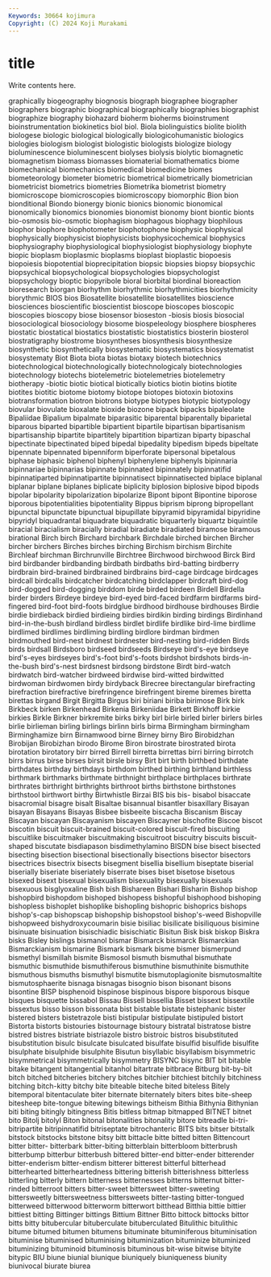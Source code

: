 ```yaml
---
Keywords: 30664 kojimura
Copyright: (C) 2024 Koji Murakami
---
```


# title

Write contents here.



graphically biogeography biognosis biograph biographee biographer biographers biographic biographical biographically
biographies biographist biographize biography biohazard bioherm bioherms bioinstrument bioinstrumentation biokinetics
biol biol. Biola biolinguistics biolite biolith biologese biologic biological biologically
biologicohumanistic biologics biologies biologism biologist biologistic biologists biologize biology bioluminescence
bioluminescent biolyses biolysis biolytic biomagnetic biomagnetism biomass biomasses biomaterial biomathematics
biome biomechanical biomechanics biomedical biomedicine biomes biometeorology biometer biometric biometrical
biometrically biometrician biometricist biometrics biometries Biometrika biometrist biometry biomicroscope biomicroscopies
biomicroscopy biomorphic Bion bion bionditional Biondo bionergy bionic bionics bionomic
bionomical bionomically bionomics bionomies bionomist bionomy biont biontic bionts bio-osmosis
bio-osmotic biophagism biophagous biophagy biophilous biophor biophore biophotometer biophotophone biophysic
biophysical biophysically biophysicist biophysicists biophysicochemical biophysics biophysiography biophysiological biophysiologist biophysiology
biophyte biopic bioplasm bioplasmic bioplasms bioplast bioplastic biopoesis biopoiesis biopotential
bioprecipitation biopsic biopsies biopsy biopsychic biopsychical biopsychological biopsychologies biopsychologist biopsychology
bioptic biopyribole bioral biorbital biordinal bioreaction bioresearch biorgan biorhythm biorhythmic
biorhythmicities biorhythmicity biorythmic BIOS bios Biosatellite biosatellite biosatellites bioscience biosciences
bioscientific bioscientist bioscope bioscopes bioscopic bioscopies bioscopy biose biosensor bioseston
-biosis biosis biosocial biosociological biosociology biosome biospeleology biosphere biospheres biostatic
biostatical biostatics biostatistic biostatistics biosterin biosterol biostratigraphy biostrome biosyntheses biosynthesis
biosynthesize biosynthetic biosynthetically biosystematic biosystematics biosystematist biosystematy Biot Biota biota
biotas biotaxy biotech biotechnics biotechnological biotechnologically biotechnologicaly biotechnologies biotechnology biotechs
biotelemetric biotelemetries biotelemetry biotherapy -biotic biotic biotical biotically biotics biotin
biotins biotite biotites biotitic biotome biotomy biotope biotopes biotoxin biotoxins
biotransformation biotron biotrons biotype biotypes biotypic biotypology biovular biovulate bioxalate
bioxide biozone bipack bipacks bipaleolate Bipaliidae Bipalium bipalmate biparasitic biparental
biparentally biparietal biparous biparted bipartible bipartient bipartile bipartisan bipartisanism bipartisanship
bipartite bipartitely bipartition bipartizan biparty bipaschal bipectinate bipectinated biped bipedal
bipedality bipedism bipeds bipeltate bipennate bipennated bipenniform biperforate bipersonal bipetalous
biphase biphasic biphenol biphenyl biphenylene biphenyls bipinnaria bipinnariae bipinnarias bipinnate
bipinnated bipinnately bipinnatifid bipinnatiparted bipinnatipartite bipinnatisect bipinnatisected biplace biplanal biplanar
biplane biplanes biplicate biplicity biplosion biplosive bipod bipods bipolar bipolarity
bipolarization bipolarize Bipont bipont Bipontine biporose biporous bipotentialities bipotentiality Bippus
biprism biprong bipropellant bipunctal bipunctate bipunctual bipupillate bipyramid bipyramidal bipyridine
bipyridyl biquadrantal biquadrate biquadratic biquarterly biquartz biquintile biracial biracialism biracially
biradial biradiate biradiated biramose biramous birational Birch birch Birchard birchbark
Birchdale birched birchen Bircher bircher birchers Birches birches birching Birchism
birchism Birchite Birchleaf birchman Birchrunville Birchtree Birchwood birchwood Birck Bird
bird birdbander birdbanding birdbath birdbaths bird-batting birdberry birdbrain bird-brained birdbrained
birdbrains bird-cage birdcage birdcages birdcall birdcalls birdcatcher birdcatching birdclapper birdcraft
bird-dog bird-dogged bird-dogging birddom birde birded birdeen Birdell Birdella birder
birders Birdeye birdeye bird-eyed bird-faced birdfarm birdfarms bird-fingered bird-foot bird-foots
birdglue birdhood birdhouse birdhouses Birdie birdie birdieback birdied birdieing birdies
birdikin birding birdings Birdinhand bird-in-the-bush birdland birdless birdlet birdlife birdlike
bird-lime birdlime birdlimed birdlimes birdliming birdling birdlore birdman birdmen birdmouthed
bird-nest birdnest birdnester bird-nesting bird-ridden Birds birds birdsall Birdsboro birdseed
birdseeds Birdseye bird's-eye birdseye bird's-eyes birdseyes bird's-foot bird's-foots birdshot birdshots
birds-in-the-bush bird's-nest birdsnest birdsong birdstone Birdt bird-watch birdwatch bird-watcher birdweed
birdwise bird-witted birdwitted birdwoman birdwomen birdy birdyback Birecree birectangular birefracting
birefraction birefractive birefringence birefringent bireme biremes biretta birettas birgand Birgit
Birgitta Birgus biri biriani biriba birimose Birk birk Birkbeck birken
Birkenhead Birkenia Birkeniidae Birkett Birkhoff birkie birkies Birkle Birkner birkremite
birks birky birl birle birled birler birlers birles birlie birlieman
birling birlings birlinn birls birma Birmingham birmingham Birminghamize birn Birnamwood
birne Birney birny Biro Birobidzhan Birobijan Birobizhan birodo Birome Biron
birostrate birostrated birota birotation birotatory birr birred Birrell birretta birrettas
birri birring birrotch birrs birrus birse birses birsit birsle birsy
Birt birt birth birthbed birthdate birthdates birthday birthdays birthdom birthed
birthing birthland birthless birthmark birthmarks birthmate birthnight birthplace birthplaces birthrate
birthrates birthright birthrights birthroot births birthstone birthstones birthstool birthwort birthy
Birtwhistle Birzai BIS bis bis- bisabol bisaccate bisacromial bisagre bisalt
Bisaltae bisannual bisantler bisaxillary Bisayan bisayan Bisayans Bisayas Bisbee bisbeeite
biscacha Biscanism Biscay Biscayan biscayan Biscayanism biscayen Biscayner bischofite Biscoe
biscot biscotin biscuit biscuit-brained biscuit-colored biscuit-fired biscuiting biscuitlike biscuitmaker biscuitmaking
biscuitroot biscuitry biscuits biscuit-shaped biscutate bisdiapason bisdimethylamino BISDN bise bisect
bisected bisecting bisection bisectional bisectionally bisections bisector bisectors bisectrices bisectrix
bisects bisegment bisellia bisellium biseptate biserial biserially biseriate biseriately biserrate
bises biset bisetose bisetous bisexed bisext bisexual bisexualism bisexuality bisexually
bisexuals bisexuous bisglyoxaline Bish bish Bishareen Bishari Bisharin Bishop bishop
bishopbird bishopdom bishoped bishopess bishopful bishophood bishoping bishopless bishoplet bishoplike
bishopling bishopric bishoprics bishops bishop's-cap bishopscap bishopship bishopstool bishop's-weed Bishopville
bishopweed bishydroxycoumarin bisie bisiliac bisilicate bisiliquous bisimine bisinuate bisinuation bisischiadic
bisischiatic Bisitun Bisk bisk biskop Biskra bisks Bisley bislings bismanol
bismar Bismarck bismarck Bismarckian Bismarckianism bismarine Bismark bismark bisme bismer
bismerpund bismethyl bismillah bismite Bismosol bismuth bismuthal bismuthate bismuthic bismuthide
bismuthiferous bismuthine bismuthinite bismuthite bismuthous bismuths bismuthyl bismutite bismutoplagionite bismutosmaltite
bismutosphaerite bisnaga bisnagas bisognio bison bisonant bisons bisontine BISP bisphenoid
bispinose bispinous bispore bisporous bisque bisques bisquette bissabol Bissau Bissell
bissellia Bisset bissext bissextile bissextus bisso bisson bissonata bist bistable
bistate bistephanic bister bistered bisters bistetrazole bisti bistipular bistipulate bistipuled
bistort Bistorta bistorts bistouries bistournage bistoury bistratal bistratose bistre bistred
bistres bistriate bistriazole bistro bistroic bistros bisubstituted bisubstitution bisulc bisulcate
bisulcated bisulfate bisulfid bisulfide bisulfite bisulphate bisulphide bisulphite Bisutun bisyllabic
bisyllabism bisymmetric bisymmetrical bisymmetrically bisymmetry BISYNC bisync BIT bit bitable
bitake bitangent bitangential bitanhol bitartrate bitbrace Bitburg bit-by-bit bitch bitched
bitcheries bitchery bitches bitchier bitchiest bitchily bitchiness bitching bitch-kitty bitchy
bite biteable biteche bited biteless Bitely bitemporal bitentaculate biter biternate
biternately biters bites bite-sheep bitesheep bite-tongue bitewing bitewings bitheism Bithia
Bithynia Bithynian biti biting bitingly bitingness Bitis bitless bitmap bitmapped
BITNET bitnet bito Bitolj bitolyl Biton bitonal bitonalities bitonality bitore
bitreadle bi-tri- bitripartite bitripinnatifid bitriseptate bitrochanteric BITS bits bitser bitstalk
bitstock bitstocks bitstone bitsy bitt bittacle bitte bitted bitten Bittencourt
bitter bitter- bitterbark bitter-biting bitterblain bitterbloom bitterbrush bitterbump bitterbur bitterbush
bittered bitter-end bitter-ender bitterender bitter-enderism bitter-endism bitterer bitterest bitterful bitterhead
bitterhearted bitterheartedness bittering bitterish bitterishness bitterless bitterling bitterly bittern bitterness
bitternesses bitterns bitternut bitter-rinded bitterroot bitters bitter-sweet bittersweet bitter-sweeting bittersweetly
bittersweetness bittersweets bitter-tasting bitter-tongued bitterweed bitterwood bitterworm bitterwort bitthead Bitthia
bittie bittier bittiest bitting Bittinger bittings Bittium Bittner Bitto bittock
bittocks bittor bitts bitty bitubercular bituberculate bituberculated Bitulithic bitulithic bitume
bitumed bitumen bitumens bituminate bituminiferous bituminisation bituminise bituminised bituminising bituminization
bituminize bituminized bituminizing bituminoid bituminosis bituminous bit-wise bitwise bityite bitypic
BIU biune biunial biunique biuniquely biuniqueness biunity biunivocal biurate biurea
